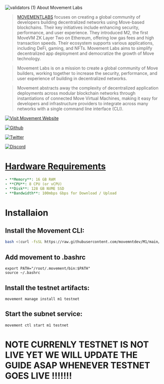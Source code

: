 ![validators (1)](https://github.com/user-attachments/assets/298b7ddc-4540-4b51-81dc-526e7be43666)
About Movement Labs 

> [MOVEMENTLABS](https://movementlabs.xyz/) focuses on creating a global community of developers building decentralized networks using Move-based blockchains. Their key initiatives include enhancing security, performance, and user experience. They introduced M2, the first MoveVM ZK Layer Two on Ethereum, offering low gas fees and high transaction speeds. Their ecosystem supports various applications, including DeFi, gaming, and NFTs. Movement Labs aims to simplify decentralized app deployment and democratize the growth of Move technology.

> Movement Labs is on a mission to create a global community of Move builders, working together to increase the security, performance, and user experience of building in decentralized networks.

> Movement abstracts away the complexity of decentralized application deployments across modular blockchain networks through instantiations of connected Move Virtual Machines, making it easy for developers and infrastructure providers to integrate across many networks with a single command line interface (CLI).

   <p align="left">
      <a href="https://movementlabs.xyz/">
        <img alt="Visit Movement Website" src="https://img.shields.io/badge/WEBSITE-red"> 
      </p>
           <p align="left">
      <a href="https://github.com/movementlabsxyz">
         <img alt="Github" title="Movement Github" src="https://img.shields.io/badge/GITHUB-yellow">
      </p>
        <p>
           <a href="https://x.com/movementlabsxyz">
         <img alt="Twitter" title="Follow Movementon X" src="https://img.shields.io/badge/TWITTER-blue">
        </p>
     <p>
         <a href="https://discord.gg/Nw93MK6Z">
         <img alt="Discord" title=" Join Movement" <img alt="Static Badge" src="https://img.shields.io/badge/DISCORD-green">
     </p>

# Hardware Requirements

```yaml
- **Memory**: 16 GB RAM
- **CPU**: 8 CPU (or vCPU)
- **Disk**: 128 GB NVME SSD
- **Bandwidth**: 100mbps Gbps for Download / Upload

```

# Installaion
## Install the Movement CLI:

```bash
bash <(curl -fsSL https://raw.githubusercontent.com/movemntdev/M1/main/scripts/install.sh) --latest
```
## Add movement to .bashrc 
```
export PATH="/root/.movement/bin:$PATH"
source ~/.bashrc
```
## Install the testnet artifacts:
```
movement manage install m1 testnet
```
## Start the subnet service:
```
movement ctl start m1 testnet
```


# NOTE CURRENLY TESTNET IS NOT LIVE YET WE WILL UPDATE THE GUIDE ASAP WHENEVER TESTNET GOES LIVE !!!!!!!
